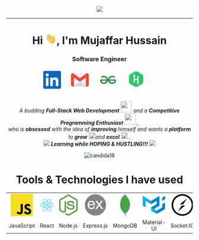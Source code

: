 <p align="center">
  <img src="https://github.com/thompsonemerson/thompsonemerson/raw/master/cover-thompson.png" height="200"/>
</p>
<hr>
<h1 align="center">Hi <img src="https://raw.githubusercontent.com/ABSphreak/ABSphreak/master/gifs/Hi.gif" height="30px" width="30px">, I'm Mujaffar Hussain</h1>
<h3 align="center">Software Engineer</h3>

<p align="center">
<a href="www.linkedin.com/in/mujhusain" target="_blank"><img src="/.github/icons/linkedin.svg" width="48"></a>&nbsp;&nbsp;&nbsp;&nbsp;&nbsp;&nbsp;
<a href="mailto:mujaffarhssn@gmail.com" target="_blank"><img src="/.github/icons/email.svg" width="48"></a>&nbsp;&nbsp;&nbsp;&nbsp;&nbsp;&nbsp;
<a href="https://auth.geeksforgeeks.org/user/mujaffarhssn/profile" target="blank"><img src="/.github/icons/GeeksforGeeks.png" width="48"></a>&nbsp;&nbsp;&nbsp;&nbsp;&nbsp;&nbsp;
<a href="https://www.hackerrank.com/Mujaffar" target="_blank"><img src="/.github/icons/hackerrank.svg" width="54"></a>&nbsp;&nbsp;&nbsp;&nbsp;&nbsp;&nbsp;
</p>

</p>

<p align="center">
  <em>
    <br>
    A budding <b>Full-Stack Web Development</b> <img src="https://github.com/TheDudeThatCode/TheDudeThatCode/blob/master/Assets/Developer.gif" height="30px" width="30px"> and a <b>Competitive Programming Enthusiast</b>&nbsp;<img src="https://github.com/TheDudeThatCode/TheDudeThatCode/blob/master/Assets/Designer.gif" height="30px" width="30px">&nbsp,<br>who is <b>obsessed</b>
    with the idea of <b>improving</b> himself and wants a <b>platform</b> to 
    <b>grow</b> <img src="https://github.com/TheDudeThatCode/TheDudeThatCode/blob/master/Assets/Rocket.gif" height="18px" width="18px">and 
    <b>excel</b> <img src="https://github.com/TheDudeThatCode/TheDudeThatCode/blob/master/Assets/Medal.gif" height="18px" width="18px">&nbsp.
  </em> 
  <br>
  <img src="https://media.giphy.com/media/VgCDAzcKvsR6OM0uWg/giphy.gif" width="50" /> <b><i>Learning while HOPING & HUSTLING!!!</i></b> <img src="https://media.giphy.com/media/7j2hfyeVcDtf2/giphy.gif" width="50" />
</p>

<p align="center"><img src="https://github-readme-streak-stats.herokuapp.com/?user=mujhusain&theme=algolia" alt="candida18"  /></p>

##

<h1 align="center">Tools & Technologies I have used</h1>
<table >
	<tr align="center">
  <td >
			<img src="/.github/icons/js.png" width="60"/>
		</td>
		<td >
			<img src="/.github/icons/react.png" width="60"/>
		</td>
		<td >
			<img src="/.github/icons/nodejs.svg" width="60"/>
		</td>
		<td >
			<img src="/.github/icons/expressjs.png" width="60"/>
		</td>
    <td >
			<img src="/.github/icons/mongodb.svg" width="60"/>
		</td>
		<td>
			<img src="/.github/icons/materialui.svg" width="60"/>
		</td>
		<td >
			<img src="/.github/icons/socketio.svg" width="60"/>
		</td>
    <td >
			<img src="/.github/icons/redux.svg" width="60"/>
		</td>
		<td >
			<img src="/.github/icons/bootstrap.svg" width="60"/>
		</td>
		<td >
			<img src="/.github/icons/bash.svg" width="60"/>
		</td>
    <td >
			<img src="/.github/icons/vscode.png" width="60"/>
		</td>
		<td >
			<img src="/.github/icons/ps.png" width="60"/>
		</td>
    </tr>
    <tr align="center">
    	<td>JavaScript</td>
    	<td>React</td>
    	<td>Node.js</td>
    	<td>Express.js</td>
      <td>MongoDB</td>
		<td>Material-UI</td>
		<td>Socket.IO</td>
    <td>Redux</td>
		<td>Bootstrap</td>
		<td>Bash</td>
		<td>VS Code</td>
		<td>Photoshop</td>
    </tr>

</table>
